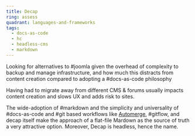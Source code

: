 ```yaml
---
title: Decap
ring: assess
quadrant: languages-and-frameworks
tags:
  - docs-as-code
  - hc
  - headless-cms
  - markdown
---
```


Looking for alternatives to #joomla given the overhead of complexity to backup and manage infrastructure, and how much this distracts from content creation compared to adopting a #docs-as-code philosophy 

Having had to migrate away from different CMS & forums usually impacts content creation and slows UX and adds risk to sites.

The wide-adoption of #markdown and the simplicity and universality of #docs-as-code and #git based workflows like [Automerge](./automerge.md), #gitflow, and decap itself make the approach of a flat-file Mardown as the source of truth a very attractive option. Moreover, Decap is headless, hence the name.